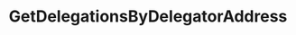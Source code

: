 ---
title: GetDelegationsByDelegatorAddress
excerpt: ''
api:
  file: consensus-chain-api.json
  operationId: get_staking-delegations-delegator-addr
deprecated: false
hidden: false
metadata:
  title: ''
  description: ''
  robots: index
next:
  description: ''
---